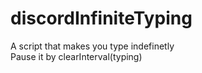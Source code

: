 # discordInfiniteTyping
A script that makes you type indefinetly <br>
Pause it by clearInterval(typing)
